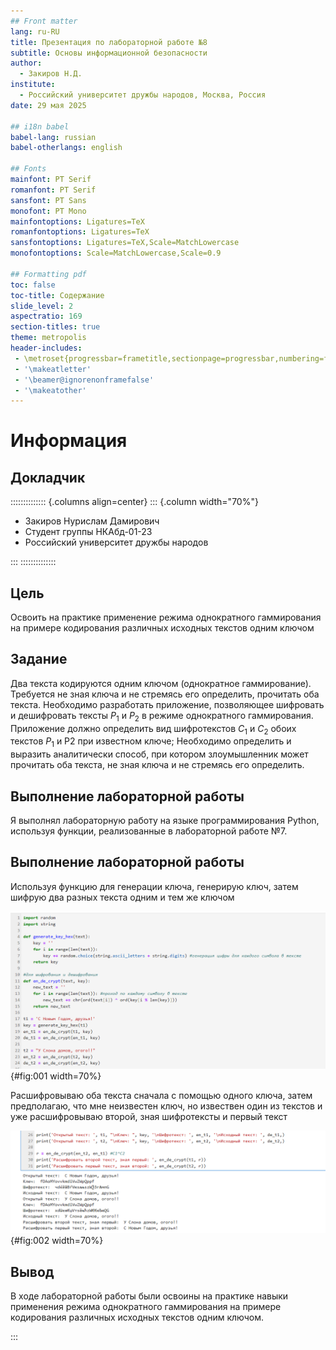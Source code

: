 ```yaml
---
## Front matter
lang: ru-RU
title: Презентация по лабораторной работе №8
subtitle: Основы информационной безопасности
author:
  - Закиров Н.Д.
institute:
  - Российский университет дружбы народов, Москва, Россия
date: 29 мая 2025

## i18n babel
babel-lang: russian
babel-otherlangs: english

## Fonts
mainfont: PT Serif
romanfont: PT Serif
sansfont: PT Sans
monofont: PT Mono
mainfontoptions: Ligatures=TeX
romanfontoptions: Ligatures=TeX
sansfontoptions: Ligatures=TeX,Scale=MatchLowercase
monofontoptions: Scale=MatchLowercase,Scale=0.9

## Formatting pdf
toc: false
toc-title: Содержание
slide_level: 2
aspectratio: 169
section-titles: true
theme: metropolis
header-includes:
 - \metroset{progressbar=frametitle,sectionpage=progressbar,numbering=fraction}
 - '\makeatletter'
 - '\beamer@ignorenonframefalse'
 - '\makeatother'
---
```


# Информация

## Докладчик

:::::::::::::: {.columns align=center}
::: {.column width="70%"}

  * Закиров Нурислам Дамирович
  * Студент группы НКАбд-01-23
  * Российский университет дружбы народов

:::
::::::::::::::

## Цель

Освоить на практике применение режима однократного гаммирования
на примере кодирования различных исходных текстов одним ключом

## Задание

Два текста кодируются одним ключом (однократное гаммирование).
Требуется не зная ключа и не стремясь его определить, прочитать оба текста. Необходимо разработать приложение, позволяющее шифровать и дешифровать тексты $P_1$ и $P_2$ в режиме однократного гаммирования. Приложение должно определить вид шифротекстов $C_1$ и $C_2$ обоих текстов $P_1$ и
P2 при известном ключе; Необходимо определить и выразить аналитически способ, при котором злоумышленник может прочитать оба текста, не
зная ключа и не стремясь его определить.

## Выполнение лабораторной работы

Я выполнял лабораторную работу на языке программирования Python, используя функции, реализованные в лабораторной работе №7.

## Выполнение лабораторной работы

Используя функцию для генерации ключа, генерирую ключ, затем шифрую два разных текста одним и тем же ключом 

![Шифрование двух текстов](image/1.PNG){#fig:001 width=70%}

Расшифровываю оба текста сначала с помощью одного ключа, затем предполагаю, что мне неизвестен ключ, но извествен один из текстов и уже расшифровываю второй, зная шифротексты и первый текст 

![Результат работы программы](image/2.PNG){#fig:002 width=70%}

## Вывод

В ходе лабораторной работы были освоины на практике навыки применения режима однократного гаммирования на примере кодирования различных исходных текстов одним ключом.

:::

